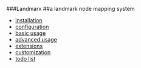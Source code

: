 ###Landmarx
##a landmark node mapping system

- [installation](/src/Landmarx/UtilityBundle/Resources/doc/installation.md)
- [configuration](/src/Landmarx/UtilityBundle/Resources/doc/configuration.md)
- [basic usage](/src/Landmarx/UtilityBundle/Resources/doc/usage.md)
- [advanced usage](/src/Landmarx/UtilityBundle/Resources/doc/advanced.md)
- [extensions](/src/Landmarx/UtilityBundle/Resources/doc/extenstions.md)
- [customization](/src/Landmarx/UtilityBundle/Resources/doc/customization.md)
- [todo list](/src/Landmarx/UtilityBundle/Resources/doc/todo.md)